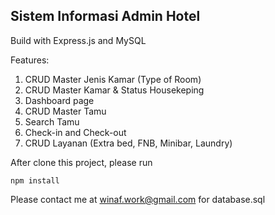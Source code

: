 ## Sistem Informasi Admin Hotel
Build with Express.js and MySQL

Features:
1. CRUD Master Jenis Kamar (Type of Room)
2. CRUD Master Kamar & Status Housekeping
3. Dashboard page
4. CRUD Master Tamu
5. Search Tamu
6. Check-in and Check-out
7. CRUD Layanan (Extra bed, FNB, Minibar, Laundry)

After clone this project, please run

```npm install```

Please contact me at winaf.work@gmail.com for database.sql
